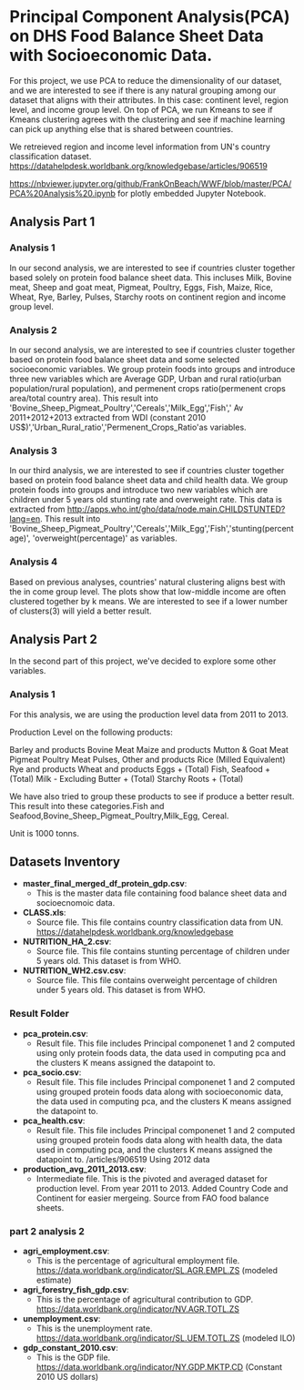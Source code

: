 # Principal Component Analysis(PCA) on DHS Food Balance Sheet Data with Socioeconomic Data.

For this project, we use PCA to reduce the dimensionality of our dataset, and we are interested to see if there is any natural grouping among our dataset that aligns with their attributes. In this case: continent level, region level, and income group level.  On top of PCA, we run Kmeans to see if Kmeans clustering agrees with the clustering and see if machine learning can pick up anything else that is shared between countries. 

We retreieved region and income level information from UN's country classification dataset. 
https://datahelpdesk.worldbank.org/knowledgebase/articles/906519

https://nbviewer.jupyter.org/github/FrankOnBeach/WWF/blob/master/PCA/PCA%20Analysis%20.ipynb for plotly embedded Jupyter Notebook. 

## Analysis Part 1

### Analysis 1

In our second analysis, we are interested to see if countries cluster together based solely on protein food balance sheet data. This incluses Milk, Bovine meat, Sheep and goat meat, Pigmeat, Poultry, Eggs, Fish, Maize, Rice, Wheat, Rye, Barley, Pulses, Starchy roots on continent region and income group level. 


### Analysis 2

In our second analysis, we are interested to see if countries cluster together based on protein food balance sheet data and some selected socioeconomic variables. We group protein foods into groups and introduce three new variables which are Average GDP, Urban and rural ratio(urban population/rural population), and permenent crops ratio(permenent crops area/total country area). This result into 'Bovine_Sheep_Pigmeat_Poultry','Cereals','Milk_Egg','Fish',' Av 2011+2012+2013 extracted from WDI (constant 2010 US$)','Urban_Rural_ratio','Permenent_Crops_Ratio'as variables.

### Analysis 3

In our third analysis, we are interested to see if countries cluster together based on protein food balance sheet data and child health data. We group protein foods into groups and introduce two new variables which are children under 5 years old stunting rate and overweight rate. This data is extracted from http://apps.who.int/gho/data/node.main.CHILDSTUNTED?lang=en.  This result into 'Bovine_Sheep_Pigmeat_Poultry','Cereals','Milk_Egg','Fish','stunting(percentage)', 'overweight(percentage)' as variables. 

### Analysis 4

Based on previous analyses, countries' natural clustering aligns best with the in come group level. The plots show that low-middle income are often clustered together by k means. We are interested to see if a lower number of clusters(3) will yield a better result. 

## Analysis Part 2 

In the second part of this project, we've decided to explore some other variables. 

### Analysis 1 

For this analysis, we are using the production level data from 2011 to 2013. 

Production Level on the following products:

Barley and products Bovine Meat Maize and products Mutton & Goat Meat Pigmeat Poultry Meat Pulses, Other and products Rice (Milled Equivalent) Rye and products Wheat and products Eggs + (Total) Fish, Seafood + (Total) Milk - Excluding Butter + (Total) Starchy Roots + (Total)

We have also tried to group these products to see if produce a better result. This result into these categories.Fish and Seafood,Bovine_Sheep_Pigmeat_Poultry,Milk_Egg, Cereal.

Unit is 1000 tonns.

## Datasets Inventory

- **master_final_merged_df_protein_gdp.csv**:
  - This is the master data file containing food balance sheet data and socioecnomoic data. 
- **CLASS.xls**:
  - Source file. This file contains country classification data from UN. https://datahelpdesk.worldbank.org/knowledgebase  
- **NUTRITION_HA_2.csv**:
  - Source file. This file contains stunting percentage of children under 5 years old. This dataset is from WHO.  
- **NUTRITION_WH2.csv.csv**:
  - Source file. This file contains overweight percentage of children under 5 years old. This dataset is from WHO.  
  
### Result Folder
- **pca_protein.csv**:
  - Result file. This file includes Principal componenet 1 and 2 computed using only protein foods data, the data used in computing pca and the clusters K means assigned the datapoint to. 
- **pca_socio.csv**:
  - Result file. This file includes Principal componenet 1 and 2 computed using grouped protein foods data along with socioeconomic data, the data used in computing pca,  and the clusters K means assigned the datapoint to.
- **pca_health.csv**:
  - Result file. This file includes Principal componenet 1 and 2 computed using grouped protein foods data along with health data, the data used in computing pca,  and the clusters K means assigned the datapoint to.
/articles/906519 Using 2012 data
- **production_avg_2011_2013.csv**:
  - Intermediate file. This is the pivoted and averaged dataset for production level. From year 2011 to 2013. Added Country Code and Continent for easier mergeing. Source from FAO food balance sheets. 

### part 2 analysis 2
- **agri_employment.csv**:
  - This is the percentage of agricultural employment file.  https://data.worldbank.org/indicator/SL.AGR.EMPL.ZS (modeled estimate)
- **agri_forestry_fish_gdp.csv**:
  - This is the percentage of agricultural contribution to GDP.  https://data.worldbank.org/indicator/NV.AGR.TOTL.ZS 
- **unemployment.csv**:
  - This is the unemployment rate.  https://data.worldbank.org/indicator/SL.UEM.TOTL.ZS (modeled ILO)
- **gdp_constant_2010.csv**:
  - This is the GDP file.  https://data.worldbank.org/indicator/NY.GDP.MKTP.CD (Constant 2010 US dollars)
  
  
  
